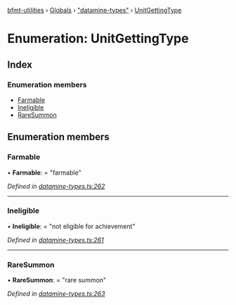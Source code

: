 [bfmt-utilities](../README.md) › [Globals](../globals.md) › ["datamine-types"](../modules/_datamine_types_.md) › [UnitGettingType](_datamine_types_.unitgettingtype.md)

# Enumeration: UnitGettingType

## Index

### Enumeration members

* [Farmable](_datamine_types_.unitgettingtype.md#farmable)
* [Ineligible](_datamine_types_.unitgettingtype.md#ineligible)
* [RareSummon](_datamine_types_.unitgettingtype.md#raresummon)

## Enumeration members

###  Farmable

• **Farmable**: = "farmable"

*Defined in [datamine-types.ts:262](https://github.com/BluuArc/bfmt-utilities/blob/dc2bfb7/src/datamine-types.ts#L262)*

___

###  Ineligible

• **Ineligible**: = "not eligible for achievement"

*Defined in [datamine-types.ts:261](https://github.com/BluuArc/bfmt-utilities/blob/dc2bfb7/src/datamine-types.ts#L261)*

___

###  RareSummon

• **RareSummon**: = "rare summon"

*Defined in [datamine-types.ts:263](https://github.com/BluuArc/bfmt-utilities/blob/dc2bfb7/src/datamine-types.ts#L263)*
